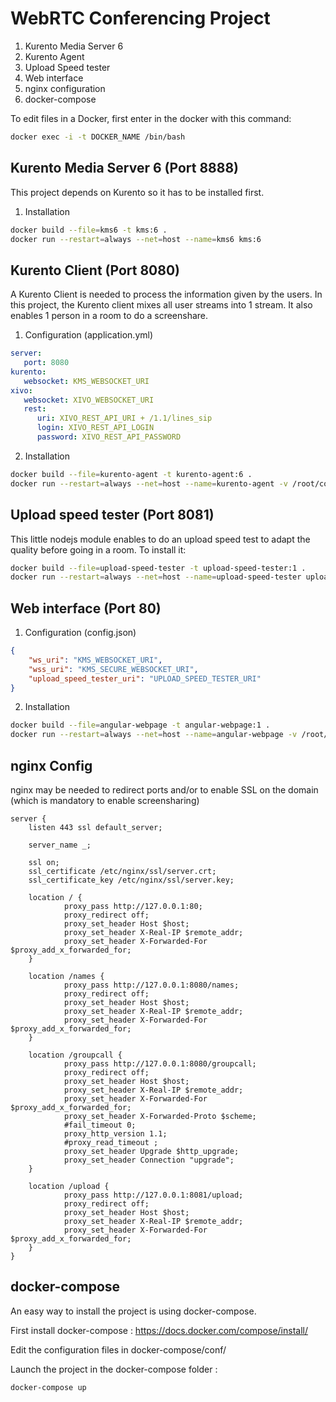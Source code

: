 WebRTC Conferencing Project
=========================

 1. Kurento Media Server 6
 2. Kurento Agent
 3. Upload Speed tester
 4. Web interface
 5. nginx configuration
 6. docker-compose



To edit files in a Docker, first enter in the docker with this command:
```bash
docker exec -i -t DOCKER_NAME /bin/bash
```

Kurento Media Server 6 (Port 8888)
------------------------------------------

This project depends on Kurento so it has to be installed first.

 1. Installation

```bash
docker build --file=kms6 -t kms:6 . 
docker run --restart=always --net=host --name=kms6 kms:6
```


Kurento Client (Port 8080)
--------------------------------
A Kurento Client is needed to process the information given by the users. In this project, the Kurento client mixes all user streams into 1 stream. It also enables 1 person in a room to do a screenshare.

1. Configuration (application.yml)

```yaml
server:
   port: 8080
kurento:
   websocket: KMS_WEBSOCKET_URI
xivo:
   websocket: XIVO_WEBSOCKET_URI
   rest:
      uri: XIVO_REST_API_URI + /1.1/lines_sip
      login: XIVO_REST_API_LOGIN
      password: XIVO_REST_API_PASSWORD
```

2. Installation

```bash
docker build --file=kurento-agent -t kurento-agent:6 . 
docker run --restart=always --net=host --name=kurento-agent -v /root/conf:/webrtc/kurento-agent/config/ kurento-agent:6
```



Upload speed tester (Port 8081)
--------------------------------------
This little nodejs module enables to do an upload speed test to adapt the quality before going in a room. To install it:

```bash
docker build --file=upload-speed-tester -t upload-speed-tester:1 . 
docker run --restart=always --net=host --name=upload-speed-tester upload-speed-tester:1
```


Web interface (Port 80)
----------------------------

1. Configuration (config.json)

```json
{
    "ws_uri": "KMS_WEBSOCKET_URI",
    "wss_uri": "KMS_SECURE_WEBSOCKET_URI",
    "upload_speed_tester_uri": "UPLOAD_SPEED_TESTER_URI"
}
```

2. Installation

```bash
docker build --file=angular-webpage -t angular-webpage:1 . 
docker run --restart=always --net=host --name=angular-webpage -v /root/conf:/conf/ angular-webpage:1
```



nginx Config
---------------
nginx may be needed to redirect ports and/or to enable SSL on the domain (which is mandatory to enable screensharing)

```nginx
server {
    listen 443 ssl default_server;

    server_name _;

    ssl on;
    ssl_certificate /etc/nginx/ssl/server.crt;
    ssl_certificate_key /etc/nginx/ssl/server.key;

    location / {
            proxy_pass http://127.0.0.1:80;
            proxy_redirect off;
            proxy_set_header Host $host;
            proxy_set_header X-Real-IP $remote_addr;
            proxy_set_header X-Forwarded-For $proxy_add_x_forwarded_for;
    }
    
    location /names {
            proxy_pass http://127.0.0.1:8080/names;
            proxy_redirect off;
            proxy_set_header Host $host;
            proxy_set_header X-Real-IP $remote_addr;
            proxy_set_header X-Forwarded-For $proxy_add_x_forwarded_for;
    }

    location /groupcall {
            proxy_pass http://127.0.0.1:8080/groupcall;
            proxy_redirect off;
            proxy_set_header Host $host;
            proxy_set_header X-Real-IP $remote_addr;
            proxy_set_header X-Forwarded-For $proxy_add_x_forwarded_for;
            proxy_set_header X-Forwarded-Proto $scheme;
            #fail_timeout 0;
            proxy_http_version 1.1;
            #proxy_read_timeout ;
            proxy_set_header Upgrade $http_upgrade;
            proxy_set_header Connection "upgrade";
    }

    location /upload {
            proxy_pass http://127.0.0.1:8081/upload;
            proxy_redirect off;
            proxy_set_header Host $host;
            proxy_set_header X-Real-IP $remote_addr;
            proxy_set_header X-Forwarded-For $proxy_add_x_forwarded_for;
    }
}
```


docker-compose
---------------

An easy way to install the project is using docker-compose.

First install docker-compose : https://docs.docker.com/compose/install/

Edit the configuration files in docker-compose/conf/

Launch the project in the docker-compose folder :

```bash
docker-compose up 
```
